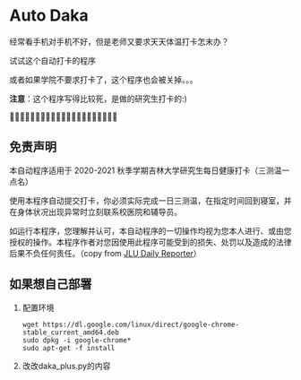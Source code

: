 # Auto Daka

经常看手机对手机不好，但是老师又要求天天体温打卡怎末办？

试试这个自动打卡的程序



或者如果学院不要求打卡了，这个程序也会被关掉。。。

**注意**：这个程序写得比较死，是做的研究生打卡的:)

🤫🤫🤫🤫🤫🤫🤫🤫🤫🤫🤫🤫🤫🤫🤫🤫🤫🤫🤫🤫🤫

## 免责声明
本自动程序适用于 2020-2021 秋季学期吉林大学研究生每日健康打卡（三测温一点名）

使用本程序自动提交打卡，你必须实际完成一日三测温，在指定时间回到寝室，并在身体状况出现异常时立刻联系校医院和辅导员。

如运行本程序，您理解并认可，本自动程序的一切操作均视为您本人进行、或由您授权的操作。本程序作者对您因使用此程序可能受到的损失、处罚以及造成的法律后果不负任何责任。（copy from [JLU Daily Reporter](https://github.com/fichas/JLU-Daily-Reporter)）




## 如果想自己部署

1. 配置环境
    ```
    wget https://dl.google.com/linux/direct/google-chrome-stable_current_amd64.deb
    sudo dpkg -i google-chrome*
    sudo apt-get -f install
    ```
2. 改改daka_plus.py的内容
